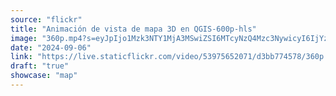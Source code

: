 ```yaml
---
source: "flickr"
title: "Animación de vista de mapa 3D en QGIS-600p-hls"
image: "360p.mp4?s=eyJpIjo1Mzk3NTY1MjA3MSwiZSI6MTcyNzQ4Mzc3NywicyI6IjYzODBkY2I5OTJjMTQ2Y2QzMDI0ZjNiYzAyYTc1NTg5MTgxNDY1NTQiLCJ2IjoxfQ.mp4"
date: "2024-09-06"
link: "https://live.staticflickr.com/video/53975652071/d3bb774578/360p.mp4?s=eyJpIjo1Mzk3NTY1MjA3MSwiZSI6MTcyNzQ4Mzc3NywicyI6IjYzODBkY2I5OTJjMTQ2Y2QzMDI0ZjNiYzAyYTc1NTg5MTgxNDY1NTQiLCJ2IjoxfQ"
draft: "true"
showcase: "map"
---
```

